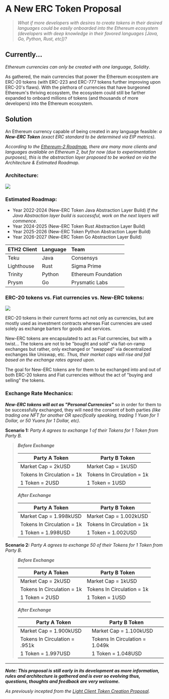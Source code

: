 # A New ERC Token Proposal

> *What if more developers with desires to create tokens in their desired languages could be easily onboarded into the Ethereum ecosystem (developers with deep knowledge in their favored languages [Java, Go, Python, Rust, etc])?*

## Currently...

*Ethereum currencies can only be created with one language, Solidity*. 

As gathered, the main currencies that power the Ethereum ecosystem are ERC-20 tokens (with ERC-223 and ERC-777 tokens further improving upon ERC-20's flaws). With the plethora of currencies that have burgeoned Ethereum's thriving ecosystem, the ecosystem could still be farther expanded to onboard millions of tokens (and thousands of more developers) into the Ethereum ecosystem.

## Solution

An Ethereum currency capable of being created in any language feasible: *a **New-ERC Token** (exact ERC standard to be determined via EIP metrics)*.

*According to the [Ethereum-2 Roadmap](https://docs.ethhub.io/ethereum-roadmap/ethereum-2.0/eth2.0-teams/teams-building-eth2.0/), there are many more clients and languages available on Ethereum 2, but for now (due to experimentation purposes), this is the abstraction layer proposed to be worked on via the Architecture & Estimated Roadmap.*

### Architecture:

![](https://i.imgur.com/PovmQ4X.jpg)

### Estimated Roadmap:

- Year 2022-2024 (New-ERC Token Java Abstraction Layer Build)
*If the Java Abstraction layer build is successful, work on the next layers will commence.*
- Year 2024-2025 (New-ERC Token Rust Abstraction Layer Build)
- Year 2025-2026 (New-ERC Token Python Abstraction Layer Build)
- Year 2026-2027 (New-ERC Token Go Abstraction Layer Build)

| ETH2 Client   | Language     | Team                |
|:--------------|:------------ |:------------------- |
| Teku          | Java         | Consensys           |
| Lighthouse    | Rust         | Sigma Prime         |
| Trinity       | Python       | Ethereum Foundation |
| Prysm         | Go           | Prysmatic Labs      |

### ERC-20 tokens vs. Fiat currencies vs. New-ERC tokens:

![](https://i.imgur.com/EanU6S8.jpg)

ERC-20 tokens in their current forms act not only as currencies, but are mostly used as investment contracts whereas Fiat currencies are used solely as exchange barters for goods and services.

New-ERC tokens are encapsulated to act as Fiat currencies, but with a twist... The tokens are not to be "bought and sold" via fiat-on-ramp exchanges but rather, only exchanged or "swapped" via decentralized exchanges like Uniswap, etc. *Thus, their market caps will rise and fall based on the exchange rates agreed upon*. 

The goal for New-ERC tokens are for them to be exchanged into and out of both ERC-20 tokens and Fiat currencies without the act of "buying and selling" the tokens.

### Exchange Rate Mechanics:

***New-ERC tokens will act as "Personal Currencies"*** so in order for them to be successfully exchanged, they will need the consent of both parties *(like trading one NFT for another OR specifically speaking, trading 1 Yuan for 1 Dollar, or 50 Yuans for 1 Dollar, etc)*.

**Scenario 1:** *Party A agrees to exchange 1 of their Tokens for 1 Token from Party B.*

> ***Before Exchange***
> 
> | Party A Token              | Party B Token              |
> | -------------------------- | -------------------------- |
> | Market Cap = 2kUSD         | Market Cap = 1kUSD         |
> | Tokens In Circulation = 1k | Tokens In Circulation = 1k |
> | 1 Token = 2USD             | 1 Token = 1USD             |
> 
> ***After Exchange***
> 
> | Party A Token              | Party B Token              |
> | -------------------------- | -------------------------- |
> | Market Cap = 1.998kUSD     | Market Cap = 1.002kUSD     |
> | Tokens In Circulation = 1k | Tokens In Circulation = 1k |
> | 1 Token = 1.998USD         | 1 Token = 1.002USD         |

**Scenario 2:** *Party A agrees to exchange 50 of their Tokens for 1 Token from Party B.*

> ***Before Exchange***
> 
> | Party A Token              | Party B Token              |
> | -------------------------- | -------------------------- |
> | Market Cap = 2kUSD         | Market Cap = 1kUSD         |
> | Tokens In Circulation = 1k | Tokens In Circulation = 1k |
> | 1 Token = 2USD             | 1 Token = 1USD             |
> 
> ***After Exchange***
> 
> | Party A Token                 | Party B Token                  |
> | ----------------------------- | ------------------------------ |
> | Market Cap = 1.900kUSD        | Market Cap = 1.100kUSD         |
> | Tokens In Circulation = .951k | Tokens In Circulation = 1.049k |
> | 1 Token = 1.997USD            | 1 Token = 1.048USD                 |

--------------------------------------------------
***Note: This proposal is still early in its development as more information, rules and architecture is gathered and is ever so evolving thus, questions, thoughts and feedback are very welcome.***

*As previously incepted from the [Light Client Token Creation Proposal](https://ethresear.ch/t/light-client-custom-token-creation-proposal/11433).*
